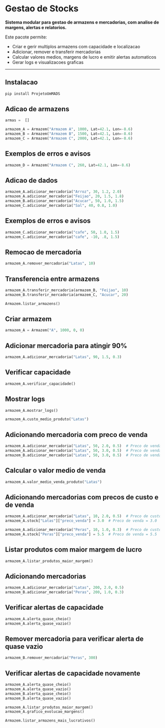 # Gestao de Stocks

**Sistema modular para gestao de armazens e mercadorias, com analise de margens, alertas e relatorios.**

Este pacote permite:
- Criar e gerir multiplos armazens com capacidade e localizacao
- Adicionar, remover e transferir mercadorias
- Calcular valores medios, margens de lucro e emitir alertas automaticos
- Gerar logs e visualizacoes graficas

---

## Instalacao

```bash
pip install ProjetoUmMADS
```

## Adicao de armazens
```python
armas =  []

armazem_A = Armazem("Armazem A", 1000, Lat=42.1, Lon=-8.6)
armazem_B = Armazem("Armazem B", 1500, Lat=42.1, Lon=-8.6)
armazem_C = Armazem("Armazem C", 2000, Lat=42.1, Lon=-8.6)
```

## Exemplos de erros e avisos
```python
armazem_D = Armazem("Armazem C", 260, Lat=42.1, Lon=-8.6)
```

## Adicao de dados
```python
armazem_A.adicionar_mercadoria("Arroz", 30, 1.2, 2.0)
armazem_A.adicionar_mercadoria("Feijao", 20, 1.5, 1.8)
armazem_B.adicionar_mercadoria("Acucar", 50, 1.0, 1.5)
armazem_C.adicionar_mercadoria("Sal", 40, 0.8, 1.0)
```

## Exemplos de erros e avisos
```python
armazem_C.adicionar_mercadoria("cafe", 50, 1.0, 1.5)
armazem_C.adicionar_mercadoria("cafe", -10, .8, 1.5)
```

## Remocao de mercadoria
```python
armazem_A.remover_mercadoria("Latas", 10)
```

## Transferencia entre armazens
```python
armazem_A.transferir_mercadoria(armazem_B, "Feijao", 10)
armazem_B.transferir_mercadoria(armazem_C, "Acucar", 20)

Armazem.listar_armazens()
```

## Criar armazem
```python
armazem_A = Armazem("A", 1000, 0, 0)
```

## Adicionar mercadoria para atingir 90%
```python
armazem_A.adicionar_mercadoria("Latas", 90, 1.5, 0.3)
```

## Verificar capacidade
```python
armazem_A.verificar_capacidade()
```

## Mostrar logs
```python
armazem_A.mostrar_logs()

armazem_A.custo_medio_produto("Latas")
```

## Adicionando mercadoria com preco de venda
```python
armazem_A.adicionar_mercadoria("Latas", 50, 2.0, 0.5)  # Preco de venda = 2.0
armazem_A.adicionar_mercadoria("Latas", 50, 3.0, 0.5)  # Preco de venda = 3.0
armazem_B.adicionar_mercadoria("Latas", 50, 3.0, 0.5)  # Preco de venda = 3.0
```

## Calcular o valor medio de venda
```python
armazem_A.valor_medio_venda_produto("Latas")
```

## Adicionando mercadorias com precos de custo e de venda
```python
armazem_A.adicionar_mercadoria("Latas", 10, 2.0, 0.5)  # Preco de custo = 2.0
armazem_A.stock["Latas"]["preco_venda"] = 3.0  # Preco de venda = 3.0

armazem_A.adicionar_mercadoria("Peras", 10, 1.0, 0.3)  # Preco de custo = 1.0
armazem_A.stock["Peras"]["preco_venda"] = 5.5  # Preco de venda = 5.5
```

## Listar produtos com maior margem de lucro
```python
armazem_A.listar_produtos_maior_margem()
```

## Adicionando mercadorias
```python
armazem_A.adicionar_mercadoria("Latas", 200, 2.0, 0.5)
armazem_B.adicionar_mercadoria("Peras", 200, 1.0, 0.3)
```

## Verificar alertas de capacidade
```python
armazem_A.alerta_quase_cheio()
armazem_A.alerta_quase_vazio()
```

## Remover mercadoria para verificar alerta de quase vazio
```python
armazem_B.remover_mercadoria("Peras", 300)
```

## Verificar alertas de capacidade novamente
```python
armazem_A.alerta_quase_cheio()
armazem_A.alerta_quase_vazio()
armazem_B.alerta_quase_cheio()
armazem_B.alerta_quase_vazio()

armazem_A.listar_produtos_maior_margem()
armazem_A.grafico_evolucao_margens()

Armazem.listar_armazens_mais_lucrativos()
```